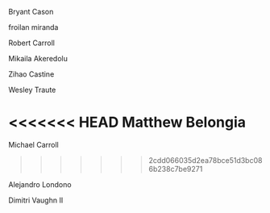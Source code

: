 Bryant Cason

froilan miranda

Robert Carroll

Mikaila Akeredolu

Zihao Castine

Wesley Traute

<<<<<<< HEAD
Matthew Belongia
=======
Michael Carroll
>>>>>>> 2cdd066035d2ea78bce51d3bc086b238c7be9271

Alejandro Londono



Dimitri Vaughn II
